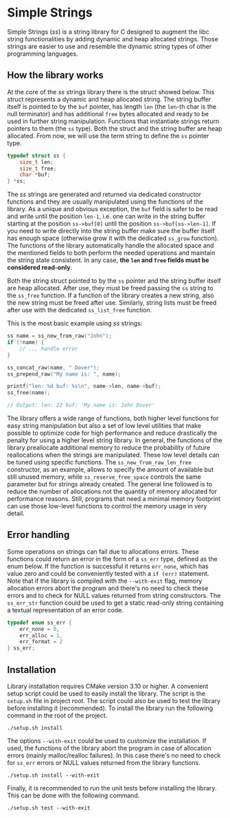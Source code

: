 # Simple Strings

Simple Strings (_ss_) is a string library for C designed to augment the libc string functionalities by
adding dynamic and heap allocated strings. Those strings are easier to use and resemble the dynamic
string types of other programming languages.

## How the library works

At the core of the _ss_ strings library there is the struct showed below. This struct represents a dynamic
and heap allocated string. The string buffer itself is pointed to by the `buf` pointer, has length `len` 
(the `len`-th char is the null terminator) and has additional `free` bytes allocated and ready to be used 
in further string manipulation. Functions that instantiate strings return pointers to them (the `ss` type). 
Both the struct and the string buffer are heap allocated. From now, we will use the term string to define
the `ss` pointer type.  

```c
typedef struct ss {
    size_t len;
    size_t free;
    char *buf;
} *ss;
```

The _ss_ strings are generated and returned via dedicated constructor functions and they are usually 
manipulated using the functions of the library. As a unique and obvious exception, the `buf` field is 
safer to be read and write until the position `len-1`, i.e. one can write in the string buffer starting
at the position `ss->buf[0]` until the position `ss->buf[ss->len-1]`. If you need to write directly 
into the string buffer make sure the buffer itself has enough space (otherwise grow it with the dedicated 
`ss_grow` function). The functions of the library automatically handle the allocated space and the mentioned 
fields to both perform the needed operations and maintain the string state consistent. In any case, **the
`len` and `free` fields must be considered read-only**. 

Both the string struct pointed to by the `ss` pointer and the string buffer itself are heap allocated. After
use, they must be freed passing the `ss` string to the `ss_free` function. If a function of the library 
creates a new string, also the new string must be freed after use. Similarly, string lists must be freed
after use with the dedicated `ss_list_free` function.

This is the most basic example using _ss_ strings: 
```c
ss name = ss_new_from_raw("John");
if (!name) {
    // ... handle error
}

ss_concat_raw(name, " Dover");
ss_prepend_raw("My name is: ", name);

printf("len: %d buf: %s\n", name->len, name->buf);
ss_free(name);

// Output: len: 22 buf: 'My name is: John Dover'
```

The library offers a wide range of functions, both higher level functions for easy string manipulation
but also a set of low level utilities that make possible to optimize code for high performance and
reduce drastically the penalty for using a higher level string library. In general, the functions of
the library preallocate additional memory to reduce the probability of future reallocations when the 
strings are manipulated. These low level details can be tuned using specific functions. The 
`ss_new_from_raw_len_free` constructor, as an example, allows to specify the amount of available but 
still unused memory, while `ss_reserve_free_space` controls the same parameter but for strings already 
created. The general line followed is to reduce the number of allocations not the quantity of memory 
allocated for performance reasons. Still, programs that need a minimal memory footprint can use those 
low-level functions to control the memory usage in very detail.

## Error handling

Some operations on strings can fail due to allocations errors. These functions could return an error in
the form of a `ss_err` type, defined as the enum below. If the function is successful it returns `err_none`,
which has value zero and could be conveniently tested with a `if (err)` statement. Note that if the library
is compiled with the `--with-exit` flag, memory allocation errors abort the program and there's no need 
to check these errors and to check for NULL values returned from string constructors. The `ss_err_str` function 
could be used to get a static read-only string containing a textual representation of an error code.

```c
typedef enum ss_err {
    err_none = 0,
    err_alloc = 1,
    err_format = 2
} ss_err;
```

## Installation

Library installation requires CMake version 3.10 or higher. A convenient setup script could be used to 
easily install the library. The script is the `setup.sh` file in project root. The script could also
be used to test the library before installing it (recommended). To install the library run the following
command in the root of the project.

```shell
./setup.sh install
```

The options `--with-exit` could be used to customize the installation. If used, the functions of the 
library abort the program in case of allocation errors (mainly malloc/realloc failures). In this case 
there's no need to check for `ss_err` errors or NULL values returned from the library functions.

```shell
./setup.sh install --with-exit
```

Finally, it is recommended to run the unit tests before installing the library. This can be done with
the following command.

```shell
./setup.sh test --with-exit
```


